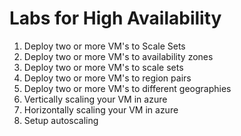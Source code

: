 # Labs for High Availability

1. Deploy two or more VM's to Scale Sets
2. Deploy two or more VM's to availability zones
3. Deploy two or more VM's to scale sets
4. Deploy two or more VM's to region pairs
5. Deploy two or more VM's to different geographies
6. Vertically scaling your VM in azure
7. Horizontally scaling your VM in azure
8. Setup autoscaling
